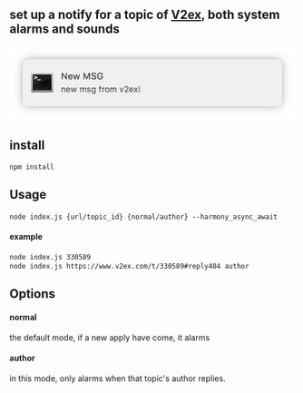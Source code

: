 ## set up a notify for a topic of [V2ex](https://www.v2ex.com), **both system alarms and sounds**

![alarm](https://github.com/rupertqin/v2-notify/blob/master/alarm.png)

## install 

    npm install

## Usage

    node index.js {url/topic_id} {normal/author} --harmony_async_await

#### example

    node index.js 330589
    node index.js https://www.v2ex.com/t/330589#reply404 author

## Options

#### normal

  the default mode, if a new apply have come, it alarms

#### author

  in this mode, only alarms when that topic's author replies. 